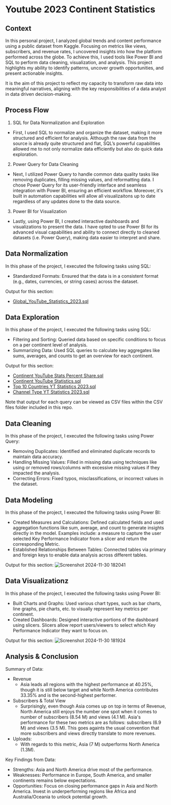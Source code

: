 # Youtube 2023 Continent Statistics

## Context
In this personal project, I analyzed global trends and content performance using a public dataset from Kaggle. Focusing on metrics like views, subscribers, and revenue rates, I uncovered insights into how the platform performed across the globe. To achieve this, I used tools like Power BI and SQL to perform data cleaning, visualization, and analysis. This project highlights my ability to identify patterns, uncover growth opportunities, and present actionable insights. 

It is the aim of this project to reflect my capacity to transform raw data into meaningful narratives, aligning with the key responsibilities of a data analyst in data driven decision-making.

## Process Flow 
1. SQL for Data Normalization and Exploration
  * First, I used SQL to normalize and organize the dataset, making it more structured and efficient for analysis. Although the raw data from the source is already quite structured and flat, SQL’s powerful  capabilities allowed me to not only normalize data efficiently but also do quick data exploration. 
    
2. Power Query for Data Cleaning
  * Next, I utilized Power Query to handle common data quality tasks like removing duplicates, filling missing values, and reformatting data. I chose Power Query for its user-friendly interface and seamless integration with Power BI, ensuring an efficient workflow. Moreover, it's built in automation capabilities will allow all visualizaitons up to date regardless of any updates done to the data source. 
    
3. Power BI for Visualization
  * Lastly, using Power BI, I created interactive dashboards and visualizations to present the data. I have opted to use Power BI for its advanced visual capabilities and ability to connect directly to cleaned datasets (i.e. Power Query), making data easier to interpret and share.

## Data Normalization 
In this phase of the project, I executed the following tasks using SQL:
- Standardized Formats: Ensured that the data is in a consistent format (e.g., dates, currencies, or string cases) across the dataset.

Output for this section: 
- [Global_YouTube_Statistics_2023.sql](https://github.com/harmon-tuazon/Youtube-2023-Continent-Statistics/blob/main/SQL%20Files/Global_YouTube_Statistics_2023.sql)


## Data Exploration
In this phase of the project, I executed the following tasks using SQL:
- Filtering and Sorting: Queried data based on specific conditions to focus on a per continent level of analysis.
- Summarizing Data: Used SQL queries to calculate key aggregates like sums, averages, and counts to get an overview for each continent.


Output for this section: 
- [Continent YouTube Stats Percent Share.sql](https://github.com/harmon-tuazon/Youtube-2023-Continent-Statistics/blob/main/SQL%20Files/Continent%20YouTube%20Stats%20Percent%20Share.sql)
- [Continent YouTube Statistics.sql](https://github.com/harmon-tuazon/Youtube-2023-Continent-Statistics/blob/main/SQL%20Files/Continent%20YouTube%20Statistics.sql)
- [Top 10 Countries YT Statistics 2023.sql](https://github.com/harmon-tuazon/Youtube-2023-Continent-Statistics/blob/main/SQL%20Files/Top%2010%20Countries%20YT%20Statistics%202023.sql)
- [Channel Type YT Statistics 2023.sql](https://github.com/harmon-tuazon/Youtube-2023-Continent-Statistics/blob/main/SQL%20Files/Channel%20Type%20YT%20Statistics%202023.sql)

Note that output for each query can be viewed as CSV files within the CSV files folder included in this repo. 

## Data Cleaning 
In this phase of the project, I executed the following tasks using Power Query:
- Removing Duplicates:  Identified and eliminated duplicate records to maintain data accuracy.
- Handling Missing Values: Filled in missing data using techniques like using  or removed rows/columns with excessive missing values if they impacted the analysis.
- Correcting Errors: Fixed typos, misclassifications, or incorrect values in the dataset.

## Data Modeling 
In this phase of the project, I executed the following tasks using Power BI:
- Created Measures and Calculations: Defined calculated fields and used aggregation functions like sum, average, and count to generate insights directly in the model. Examples include: a measure to capture the user selected Key Performance Indicator from a slicer and return the corresponding Metric. 
- Established Relationships Between Tables: Connected tables via primary and foreign keys to enable data analysis across different tables.

Output for this section: 
![Screenshot 2024-11-30 182041](https://github.com/user-attachments/assets/9073fb5a-aab2-4b01-a6c1-bebd0eed37e9)

## Data Visualizationz
In this phase of the project, I executed the following tasks using Power BI:
- Built Charts and Graphs: Used various chart types, such as bar charts, line graphs, pie charts, etc. to visually represent key metrics per continent. 
- Created Dashboards: Designed interactive portions of the dashboard using slicers. Slicers allow report users/viewers to select which Key Performance Indicator they want to focus on.

Output for this section: 
![Screenshot 2024-11-30 181924](https://github.com/user-attachments/assets/62fc005b-8972-48f4-8b50-fb2752d6b6a3)

## Analysis & Conclusion

Summary of Data:
- Revenue
   - Asia leads all regions with the highest performance at 40.25%, though it is still below target and while North America contributes 33.35% and is the second-highest performer.
- Subscribers & Total View
   - Surprisingly, even though Asia comes up on top in terms of Revenue, North America still enjoys the number one spot when it comes to number of subscribers (8.54 M) and views (4.1 M). Asia's performance for these two metrics are as follows: subscribers (6.9 M) and views (3.5 M). This goes againts the usual convention that more subscribers and views directly translate to more revenues. 
- Uploads:
   - With regards to this metric, Asia (7 M) outperforms North America (1.3M). 

Key Findings from Data:
- Strengths: Asia and North America drive most of the performance.
- Weaknesses: Performance in Europe, South America, and smaller continents remains below expectations.
- Opportunities: Focus on closing performance gaps in Asia and North America. Invest in underperforming regions like Africa and Australia/Oceania to unlock potential growth.
